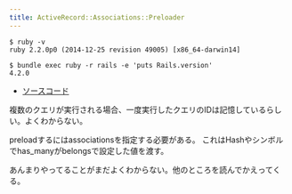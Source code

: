 ```yaml
---
title: ActiveRecord::Associations::Preloader
---
```


```
$ ruby -v
ruby 2.2.0p0 (2014-12-25 revision 49005) [x86_64-darwin14]
```

```
$ bundle exec ruby -r rails -e 'puts Rails.version'
4.2.0
```

* [ソースコード](https://github.com/rails/rails/blob/v4.2.0/activerecord/lib/active_record/associations/preloader.rb)

複数のクエリが実行される場合、一度実行したクエリのIDは記憶しているらしい。よくわからない。

preloadするにはassociationsを指定する必要がある。
これはHashやシンボルでhas_manyがbelongsで設定した値を渡す。

あんまりやってることがまだよくわからない。他のところを読んでかえってくる。
